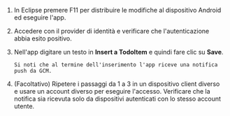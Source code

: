 
1. In Eclipse premere F11 per distribuire le modifiche al dispositivo Android ed eseguire l'app.
2. Accedere con il provider di identità e verificare che l'autenticazione abbia esito positivo.
3. Nell'app digitare un testo in **Insert a TodoItem** e quindi fare clic su **Save**.
   
       Si noti che al termine dell'inserimento l'app riceve una notifica push da GCM.
4. (Facoltativo) Ripetere i passaggi da 1 a 3 in un dispositivo client diverso e usare un account diverso per eseguire l'accesso. Verificare che la notifica sia ricevuta solo da dispositivi autenticati con lo stesso account utente.

<!---HONumber=August15_HO6-->